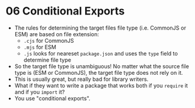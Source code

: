 # 06 Conditional Exports

- The rules for determining the target files file type (i.e. CommonJS or ESM) are based on file extension:
  - `.cjs` for CommonJS
  - `.mjs` for ESM
  - `.js` looks for neareset `package.json` and uses the `type` field to determine file type
- So the target file type is unambiguous! No matter what the source file type is (ESM or CommonJS), the target file type does not rely on it.
- This is usually great, but really bad for library writers.
- What if they want to write a package that works both if you `require` it and if you `import` it?
- You use "conditional exports".
